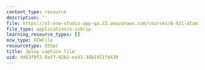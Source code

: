 ```yaml
---
content_type: resource
description: ''
file: https://ol-ocw-studio-app-qa.s3.amazonaws.com/courses/8-421-atomic-and-optical-physics-i-spring-2014/dd63f9f28af792b2ea4134b1451fd439_vkka1O2H5h4.srt
file_type: application/x-subrip
learning_resource_types: []
ocw_type: OCWFile
resourcetype: Other
title: 3play caption file
uid: dd63f9f2-8af7-92b2-ea41-34b1451fd439
---
```

